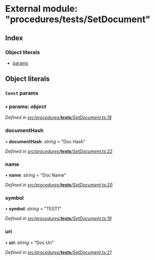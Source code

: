 # External module: "procedures/**tests**/SetDocument"

## Index

### Object literals

- [params](_procedures___tests___setdocument_.md#const-params)

## Object literals

### `Const` params

### ▪ **params**: _object_

_Defined in [src/procedures/**tests**/SetDocument.ts:18](https://github.com/PolymathNetwork/polymath-sdk/blob/d80c6e9/src/procedures/__tests__/SetDocument.ts#L18)_

### documentHash

• **documentHash**: _string_ = "Doc Hash"

_Defined in [src/procedures/**tests**/SetDocument.ts:22](https://github.com/PolymathNetwork/polymath-sdk/blob/d80c6e9/src/procedures/__tests__/SetDocument.ts#L22)_

### name

• **name**: _string_ = "Doc Name"

_Defined in [src/procedures/**tests**/SetDocument.ts:20](https://github.com/PolymathNetwork/polymath-sdk/blob/d80c6e9/src/procedures/__tests__/SetDocument.ts#L20)_

### symbol

• **symbol**: _string_ = "TEST1"

_Defined in [src/procedures/**tests**/SetDocument.ts:19](https://github.com/PolymathNetwork/polymath-sdk/blob/d80c6e9/src/procedures/__tests__/SetDocument.ts#L19)_

### uri

• **uri**: _string_ = "Doc Uri"

_Defined in [src/procedures/**tests**/SetDocument.ts:21](https://github.com/PolymathNetwork/polymath-sdk/blob/d80c6e9/src/procedures/__tests__/SetDocument.ts#L21)_
